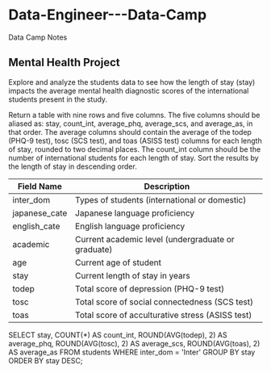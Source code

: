 # Data-Engineer---Data-Camp
Data Camp Notes

## Mental Health Project
Explore and analyze the students data to see how the length of stay (stay) impacts the average mental health diagnostic scores of the international students present in the study.

Return a table with nine rows and five columns.
The five columns should be aliased as: stay, count_int, average_phq, average_scs, and average_as, in that order.
The average columns should contain the average of the todep (PHQ-9 test), tosc (SCS test), and toas (ASISS test) columns for each length of stay, rounded to two decimal places.
The count_int column should be the number of international students for each length of stay.
Sort the results by the length of stay in descending order.


| Field Name    | Description                                             |
|---------------|---------------------------------------------------------|
| inter_dom     | Types of students (international or domestic)          |
| japanese_cate | Japanese language proficiency                           |
| english_cate  | English language proficiency                            |
| academic      | Current academic level (undergraduate or graduate)      |
| age           | Current age of student                                 |
| stay          | Current length of stay in years                        |
| todep         | Total score of depression (PHQ-9 test)                  |
| tosc          | Total score of social connectedness (SCS test)          |
| toas          | Total score of acculturative stress (ASISS test)        |


SELECT stay, 
       COUNT(*) AS count_int,
       ROUND(AVG(todep), 2) AS average_phq, 
       ROUND(AVG(tosc), 2) AS average_scs, 
       ROUND(AVG(toas), 2) AS average_as
FROM students
WHERE inter_dom = 'Inter'
GROUP BY stay
ORDER BY stay DESC;
